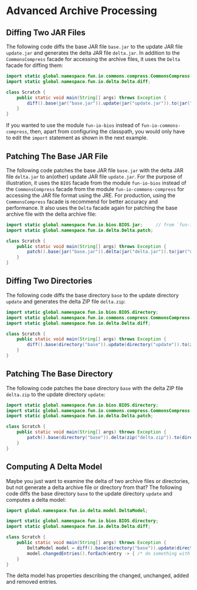 # Advanced Archive Processing

## Diffing Two JAR Files

The following code diffs the base JAR file `base.jar` to the update JAR file `update.jar` and generates the delta JAR 
file `delta.jar`.
In addition to the `CommonsCompress` facade for accessing the archive files, it uses the `Delta` facade for diffing 
them:

```java
import static global.namespace.fun.io.commons.compress.CommonsCompress.jar; // from `fun-io-commons-compress`
import static global.namespace.fun.io.delta.Delta.diff;                     // from `fun-io-delta`

class Scratch {
    public static void main(String[] args) throws Exception {
        diff().base(jar("base.jar")).update(jar("update.jar")).to(jar("delta.jar"));
    }
}
```

If you wanted to use the module `fun-io-bios` instead of `fun-io-commons-compress`, then, apart from configuring the 
classpath, you would only have to edit the `import` statement as shown in the next example.

## Patching The Base JAR File

The following code patches the base JAR file `base.jar` with the delta JAR file `delta.jar` to an(other) update JAR 
file `update.jar`.
For the purpose of illustration, it uses the `BIOS` facade from the module `fun-io-bios` instead of the 
`CommonsCompress` facade from the module `fun-io-commons-compress` for accessing the JAR file format using the JRE.
For production, using the `CommonsCompress` facade is recommend for better accuracy and performance. 
It also uses the `Delta` facade again for patching the base archive file with the delta archive file:

```java
import static global.namespace.fun.io.bios.BIOS.jar;     // from `fun-io-bios`
import static global.namespace.fun.io.delta.Delta.patch;

class Scratch {
    public static void main(String[] args) throws Exception {
        patch().base(jar("base.jar")).delta(jar("delta.jar")).to(jar("update.jar"));
    }
}
```

## Diffing Two Directories

The following code diffs the base directory `base` to the update directory `update` and generates the delta ZIP file 
`delta.zip`:

```java
import static global.namespace.fun.io.bios.BIOS.directory;
import static global.namespace.fun.io.commons.compress.CommonsCompress.zip;
import static global.namespace.fun.io.delta.Delta.diff;

class Scratch {
    public static void main(String[] args) throws Exception {
        diff().base(directory("base")).update(directory("update")).to(zip("delta.zip"));
    }
}
```

## Patching The Base Directory

The following code patches the base directory `base` with the delta ZIP file `delta.zip` to the update directory
`update`:

```java
import static global.namespace.fun.io.bios.BIOS.directory;
import static global.namespace.fun.io.commons.compress.CommonsCompress.zip;
import static global.namespace.fun.io.delta.Delta.patch;

class Scratch {
    public static void main(String[] args) throws Exception {
        patch().base(directory("base")).delta(zip("delta.zip")).to(directory("update"));
    }
}
```

## Computing A Delta Model

Maybe you just want to examine the delta of two archive files or directories, but not generate a delta archive file or 
directory from that?
The following code diffs the base directory `base` to the update directory `update` and computes a delta model:

```java
import global.namespace.fun.io.delta.model.DeltaModel;

import static global.namespace.fun.io.bios.BIOS.directory;
import static global.namespace.fun.io.delta.Delta.diff;

class Scratch {
    public static void main(String[] args) throws Exception {
        DeltaModel model = diff().base(directory("base")).update(directory("update")).toModel();
        model.changedEntries().forEach(entry -> { /* do something with it */ });
    }
}
```

The delta model has properties describing the changed, unchanged, added and removed entries.
